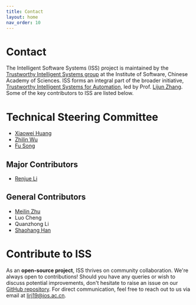 ```yaml
---
title: Contact
layout: home
nav_order: 10
---
```


# Contact
The Intelligent Software Systems (ISS) project is maintained by the [Trustworthy Intelligent Systems group](https://tis.ios.ac.cn/) at the Institute of Software, Chinese Academy of Sciences. ISS forms an integral part of the broader initiative, [Trustworthy Intelligent Systems for Automation](https://tis.ios.ac.cn/tisa/), led by Prof. [Lijun Zhang](https://tis.ios.ac.cn/?page_id=148). Some of the key contributors to ISS are listed below.

# Technical Steering Committee
- [Xiaowei Huang](https://cgi.csc.liv.ac.uk/~xiaowei/)
- [Zhilin Wu](https://lcs.ios.ac.cn/~wuzl/index.html)
- [Fu Song](https://songfu1983.github.io/)

## Major Contributors
- [Renjue Li](https://tis.ios.ac.cn/?page_id=2265)

## General Contributors
- [Meilin Zhu](https://www.ep1phany.com)
- Luo Cheng
- Quanzhong Li
- [Shaohang Han](https://sailorbrandon.github.io/)

# Contribute to ISS
As an **open-source project**, ISS thrives on community collaboration. We're always open to contributions! Should you have any queries or wish to discuss potential improvements, don't hesitate to raise an issue on our [GitHub repository](https://github.com/CAS-LRJ/ISS). For direct communication, feel free to reach out to us via email at [lirj19@ios.ac.cn](mailto:lirj19@ios.ac.cn).
